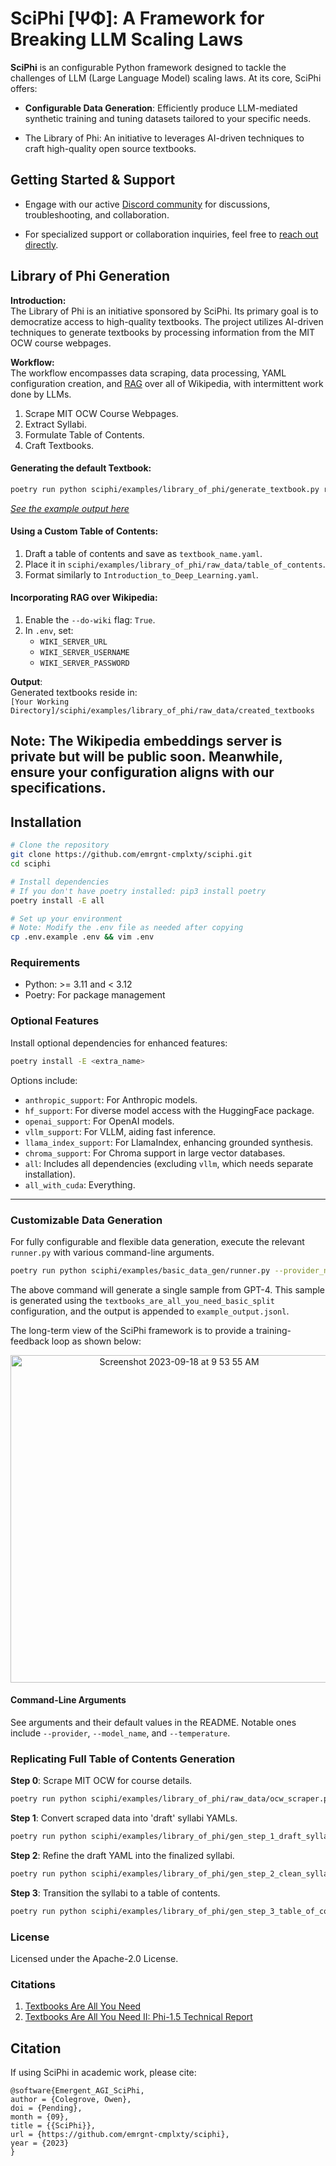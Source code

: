 # **SciPhi [ΨΦ]: A Framework for Breaking LLM Scaling Laws**

<!-- ## **Overview** -->

**SciPhi** is an configurable Python framework designed to tackle the challenges of LLM (Large Language Model) scaling laws. At its core, SciPhi offers:

- **Configurable Data Generation**: Efficiently produce LLM-mediated synthetic training and tuning datasets tailored to your specific needs.
  
<!-- - Seamless Model Evaluation: Streamline the process of evaluating model outputs using our integrated LLM-mediated tools _(under construction)_. -->
  
- The Library of Phi: An initiative to leverages AI-driven techniques to craft high-quality open source textbooks.

## **Getting Started & Support**

<!-- - New to SciPhi? Kickstart your journey with our comprehensive [tutorial](https://substack.com/inbox/post/137197905). -->
  
- Engage with our active [Discord community](https://discord.gg/j9GxfbxqAe) for discussions, troubleshooting, and collaboration.
  
- For specialized support or collaboration inquiries, feel free to [reach out directly](mailto:owen@emergentagi.com).

## **Library of Phi Generation**

**Introduction:**  
The Library of Phi is an initiative sponsored by SciPhi. Its primary goal is to democratize access to high-quality textbooks. The project utilizes AI-driven techniques to generate textbooks by processing information from the MIT OCW course webpages.

**Workflow:**  
The workflow encompasses data scraping, data processing, YAML configuration creation, and [RAG](https://research.ibm.com/blog/retrieval-augmented-generation-RAG) over all of Wikipedia, with intermittent work done by LLMs.

1. Scrape MIT OCW Course Webpages.
2. Extract Syllabi.
3. Formulate Table of Contents.
4. Craft Textbooks.

#### **Generating the default Textbook:**

```bash
poetry run python sciphi/examples/library_of_phi/generate_textbook.py run --do-wiki=False --textbook=Introduction_to_Deep_Learning
```

_[See the example output here](sciphi/data/library_of_phi/Introduction_to_Deep_Learning.md)_

#### **Using a Custom Table of Contents:**

1. Draft a table of contents and save as `textbook_name.yaml`.
2. Place it in `sciphi/examples/library_of_phi/raw_data/table_of_contents`.
3. Format similarly to `Introduction_to_Deep_Learning.yaml`.

#### **Incorporating RAG over Wikipedia:**

1. Enable the `--do-wiki` flag: `True`.
2. In `.env`, set:
   - `WIKI_SERVER_URL`
   - `WIKI_SERVER_USERNAME`
   - `WIKI_SERVER_PASSWORD`

**Output**:  
Generated textbooks reside in:  
`[Your Working Directory]/sciphi/examples/library_of_phi/raw_data/created_textbooks`

**Note**: The Wikipedia embeddings server is private but will be public soon. Meanwhile, ensure your configuration aligns with our specifications.
--
## **Installation**

```bash
# Clone the repository
git clone https://github.com/emrgnt-cmplxty/sciphi.git
cd sciphi

# Install dependencies
# If you don't have poetry installed: pip3 install poetry
poetry install -E all

# Set up your environment
# Note: Modify the .env file as needed after copying
cp .env.example .env && vim .env
```

### Requirements

- Python: >= 3.11 and < 3.12
- Poetry: For package management

### Optional Features

Install optional dependencies for enhanced features:

```bash
poetry install -E <extra_name>
```

Options include:
- `anthropic_support`: For Anthropic models.
- `hf_support`: For diverse model access with the HuggingFace package.
- `openai_support`: For OpenAI models.
- `vllm_support`: For VLLM, aiding fast inference.
- `llama_index_support`: For LlamaIndex, enhancing grounded synthesis.
- `chroma_support`: For Chroma support in large vector databases.
- `all`: Includes all dependencies (excluding `vllm`, which needs separate installation).
- `all_with_cuda`: Everything.

---

### **Customizable Data Generation**

For fully configurable and flexible data generation, execute the relevant `runner.py` with various command-line arguments.

```bash
poetry run python sciphi/examples/basic_data_gen/runner.py --provider_name=openai --model_name=gpt-4 --log_level=INFO --batch_size=1 --num_samples=1 --output_file_name=example_output.jsonl --example_config=textbooks_are_all_you_need_basic_split
```

The above command will generate a single sample from GPT-4. This sample is generated using the `textbooks_are_all_you_need_basic_split` configuration, and the output is appended to `example_output.jsonl`. 

The long-term view of the SciPhi framework is to provide a training-feedback loop as shown below:

<p align="center">
<img width="524" alt="Screenshot 2023-09-18 at 9 53 55 AM" src="https://github.com/emrgnt-cmplxty/SciPhi/assets/68796651/9731f891-1d99-432a-aaec-37916bc6362f">
</p>

#### **Command-Line Arguments**

See arguments and their default values in the README. Notable ones include `--provider`, `--model_name`, and `--temperature`.

### **Replicating Full Table of Contents Generation**

**Step 0**: Scrape MIT OCW for course details.

```bash
poetry run python sciphi/examples/library_of_phi/raw_data/ocw_scraper.py scrape
```

**Step 1**: Convert scraped data into 'draft' syllabi YAMLs.

```bash
poetry run python sciphi/examples/library_of_phi/gen_step_1_draft_syllabi.py run
```

**Step 2**: Refine the draft YAML into the finalized syllabi.

```bash
poetry run python sciphi/examples/library_of_phi/gen_step_2_clean_syllabi.py run
```

**Step 3**: Transition the syllabi to a table of contents.

```bash
poetry run python sciphi/examples/library_of_phi/gen_step_3_table_of_contents.py run
```

### License

Licensed under the Apache-2.0 License.

### Citations

1. [Textbooks Are All You Need](https://arxiv.org/abs/2306.11644)
2. [Textbooks Are All You Need II: Phi-1.5 Technical Report](https://arxiv.org/abs/2309.05463)

## Citation

If using SciPhi in academic work, please cite:

```
@software{Emergent_AGI_SciPhi,
author = {Colegrove, Owen},
doi = {Pending},
month = {09},
title = {{SciPhi}},
url = {https://github.com/emrgnt-cmplxty/sciphi},
year = {2023}
}
```
